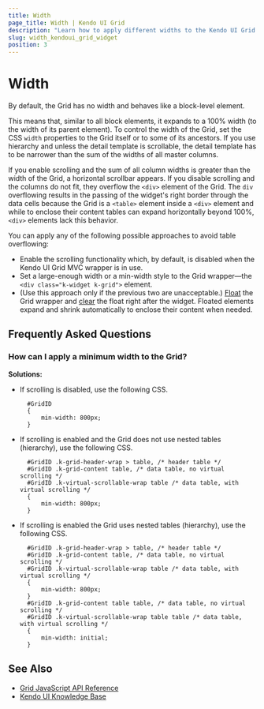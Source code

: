 ```yaml
---
title: Width
page_title: Width | Kendo UI Grid
description: "Learn how to apply different widths to the Kendo UI Grid for jQuery."
slug: width_kendoui_grid_widget
position: 3
---
```


# Width

By default, the Grid has no width and behaves like a block-level element.

This means that, similar to all block elements, it expands to a 100% width (to the width of its parent element). To control the width of the Grid, set the CSS `width` properties to the Grid itself or to some of its ancestors. If you use hierarchy and unless the detail template is scrollable, the detail template has to be narrower than the sum of the widths of all master columns.

If you enable scrolling and the sum of all column widths is greater than the width of the Grid, a horizontal scrollbar appears. If you disable scrolling and the columns do not fit, they overflow the `<div>` element of the Grid. The `div` overflowing results in the passing of the widget's right border through the data cells because the Grid is a `<table>` element inside a `<div>` element and while to enclose their content tables can expand horizontally beyond 100%, `<div>` elements lack this behavior.

You can apply any of the following possible approaches to avoid table overflowing:

* Enable the scrolling functionality which, by default, is disabled when the Kendo UI Grid MVC wrapper is in use.
* Set a large-enough width or a min-width style to the Grid wrapper&mdash;the `<div class="k-widget k-grid">` element.
* (Use this approach only if the previous two are unacceptable.) [Float](https://developer.mozilla.org/en-US/docs/Web/CSS/float) the Grid wrapper and [clear](https://developer.mozilla.org/en-US/docs/Web/CSS/clear) the float right after the widget. Floated elements expand and shrink automatically to enclose their content when needed.

## Frequently Asked Questions

### How can I apply a minimum width to the Grid?

**Solutions:**

* If scrolling is disabled, use the following CSS.

        #GridID
        {
            min-width: 800px;
        }

* If scrolling is enabled and the Grid does not use nested tables (hierarchy), use the following CSS.

        #GridID .k-grid-header-wrap > table, /* header table */
        #GridID .k-grid-content table, /* data table, no virtual scrolling */
        #GridID .k-virtual-scrollable-wrap table /* data table, with virtual scrolling */
        {
            min-width: 800px;
        }

* If scrolling is enabled the Grid uses nested tables (hierarchy), use the following CSS.

        #GridID .k-grid-header-wrap > table, /* header table */
        #GridID .k-grid-content table, /* data table, no virtual scrolling */
        #GridID .k-virtual-scrollable-wrap table /* data table, with virtual scrolling */
        {
            min-width: 800px;
        }
        #GridID .k-grid-content table table, /* data table, no virtual scrolling */
        #GridID .k-virtual-scrollable-wrap table table /* data table, with virtual scrolling */
        {
            min-width: initial;
        }

## See Also

* [Grid JavaScript API Reference](/api/javascript/ui/grid)
* [Kendo UI Knowledge Base](/knowledge-base)
